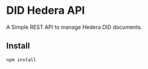 # DID Hedera API

A Simple REST API to manage Hedera DID documents.

## Install

```
npm install
```